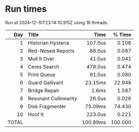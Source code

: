 # Run times

Run at 2024-12-10T23:14:10.915Z using 16 threads.

|   Day | Title                          |            Time |          % Time |
| ----: | :----------------------------- | --------------: | --------------: |
|     1 | Historian Hysteria             |         107.0us |           0.106 |
|     2 | Red-Nosed Reports              |          88.0us |           0.087 |
|     3 | Mull It Over                   |          41.0us |           0.041 |
|     4 | Ceres Search                   |         478.0us |           0.474 |
|     5 | Print Queue                    |          81.0us |           0.080 |
|     6 | Guard Gallivant                |         23.15ms |          22.948 |
|     7 | Bridge Repair                  |           1.6ms |           1.587 |
|     8 | Resonant Collinearity          |          26.0us |           0.026 |
|     9 | Disk Fragmenter                |         75.09ms |          74.430 |
|    10 | Hoof It                        |         223.0us |           0.221 |
|                                 TOTAL ||        100.89ms |         100.000 |